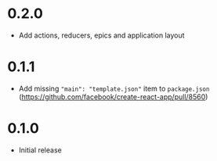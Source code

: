 # 0.2.0

* Add actions, reducers, epics and application layout

# 0.1.1

* Add missing `"main": "template.json"` item to `package.json` (https://github.com/facebook/create-react-app/pull/8560)

# 0.1.0

* Initial release